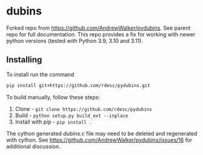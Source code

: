# dubins

Forked repo from https://github.com/AndrewWalker/pydubins. See parent repo for full documentation. This repo provides a fix for working with newer python versions (tested with Python 3.9, 3.10 and 3.11).

## Installing

To install run the command
`````bash
pip install git+https://github.com/rdesc/pydubins.git
`````

To build manually, follow these steps:
1. Clone - `git clone https://github.com/rdesc/pydubins`
2. Build - `python setup.py build_ext --inplace`
3. Install with pip - `pip install .`

The cython generated *dubins.c* file may need to be deleted and regenerated with cython. See https://github.com/AndrewWalker/pydubins/issues/16 for additional discussion.

